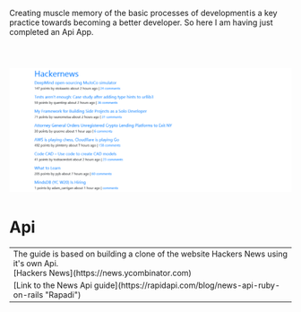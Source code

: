 Creating muscle memory of the basic processes of development is a key practice towards becoming a better developer. So here I am having just completed an Api App.
<br/>
<br/>
# ![WebApp](https://github.com/The-Flying-Dev/Hackernews-Api/blob/main/app/assets/images/The%20Hacker%20News%20API.png)
# Api
<table>
<tr>
<td>
 The guide is based on building a clone of the website Hackers News using it's own Api.<br/>  
 [Hackers News](https://news.ycombinator.com)
</td>
</tr>
 <tr>
<td>
 [Link to the News Api guide](https://rapidapi.com/blog/news-api-ruby-on-rails "Rapadi")
</td>
</tr>
</table>
















